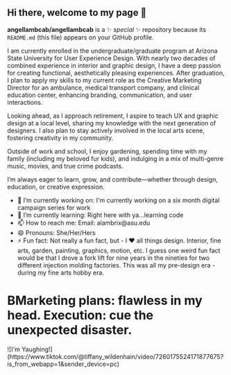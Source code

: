 ## Hi there, welcome to my page 👋

**angellambcab/angellambcab** is a ✨ _special_ ✨ repository because its `README.md` (this file) appears on your GitHub profile.
<p>
I am currently enrolled in the undergraduate/graduate program at Arizona State University for User Experience Design. With nearly two decades of combined experience in interior and graphic design, I have a deep passion for creating functional, aesthetically pleasing experiences. After graduation, I plan to apply my skills to my current role as the Creative Marketing Director for an ambulance, medical transport company, and clinical education center, enhancing branding, communication, and user interactions.
</p>
<p>Looking ahead, as I approach retirement, I aspire to teach UX and graphic design at a local level, sharing my knowledge with the next generation of designers. I also plan to stay actively involved in the local arts scene, fostering creativity in my community.
</p>
<p>
Outside of work and school, I enjoy gardening, spending time with my family (including my beloved fur kids), and indulging in a mix of multi-genre music, movies, and true crime podcasts.
</p>
<p>
I’m always eager to learn, grow, and contribute—whether through design, education, or creative expression.
</p>
<ul>
  <li> 🔭 I’m currently working on: I'm currently working on a six month digital campaign series for work </li>
  <li>🌱 I’m currently learning: Right here with ya...learning code</li>
  <li>📫 How to reach me: Email: alambrix@asu.edu</li>
  <li>😄 Pronouns: She/Her/Hers</li>
  <li>⚡ Fun fact: Not really a fun fact, but - I ♥️ all things design. Interior, fine arts, garden, painting, graphics, motion, etc. I guess one weird fun fact would be that I drove a fork lift for nine years in the nineties for two different injection molding factories. This was all my pre-design era - during my fine arts hobby era.</li>
</ul>
<h1>BMarketing plans: flawless in my head. Execution: cue the unexpected disaster.</h1>
![I'm Yaughing!](https://www.tiktok.com/@tiffany_wildenhain/video/7260175524171877675?is_from_webapp=1&sender_device=pc)
